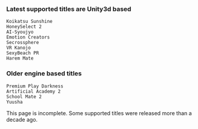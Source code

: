 ### Latest supported titles are Unity3d based

    Koikatsu Sunshine
    HoneySelect 2
    AI-Syoujyo
    Emotion Creators
    Secrossphere
    VR Kanojo
    SexyBeach PR
    Harem Mate

### Older engine based titles

    Premium Play Darkness
    Artificial Academy 2
    School Mate 2
    Yuusha

This page is incomplete. Some supported titles were released more than a decade ago.